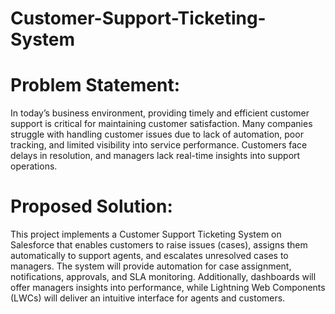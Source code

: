# Customer-Support-Ticketing-System
# Problem Statement:
In today’s business environment, providing timely and efficient customer support is critical for maintaining customer satisfaction. Many companies struggle with handling customer issues due to lack of automation, poor tracking, and limited visibility into service performance. Customers face delays in resolution, and managers lack real-time insights into support operations.

# Proposed Solution:
This project implements a Customer Support Ticketing System on Salesforce that enables customers to raise issues (cases), assigns them automatically to support agents, and escalates unresolved cases to managers. The system will provide automation for case assignment, notifications, approvals, and SLA monitoring. Additionally, dashboards will offer managers insights into performance, while Lightning Web Components (LWCs) will deliver an intuitive interface for agents and customers.
